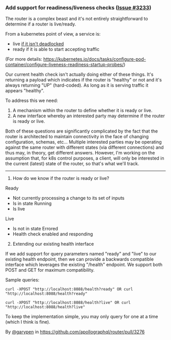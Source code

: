 ### Add support for readiness/liveness checks ([Issue #3233](https://github.com/apollographql/router/issues/3233))

The router is a complex beast and it's not entirely straightforward to determine if a router is live/ready.

From a kubernetes point of view, a service is:

 - live [if it isn't deadlocked](https://www.linkedin.com/posts/llarsson_betterdevopsonkubernetes-devops-devsecops-activity-7018587202121076736-LRxE)
 - ready if it is able to start accepting traffic

(For more details: https://kubernetes.io/docs/tasks/configure-pod-container/configure-liveness-readiness-startup-probes/)

Our current health check isn't actually doing either of these things. It's returning a payload which indicates if the router is "healthy" or not and it's always returning "UP" (hard-coded). As long as it is serving traffic it appears "healthy".

To address this we need:

1. A mechanism within the router to define whether it is ready or live.
2. A new interface whereby an interested party may determine if the router is ready or live.

Both of these questions are significantly complicated by the fact that the router is architected to maintain connectivity in the face of changing configuration, schemas, etc... Multiple interested parties may be operating against the same router with different states (via different connections) and thus may, in theory, get different answers. However, I'm working on the assumption that, for k8s control purposes, a client, will only be interested in the current (latest) state of the router, so that's what we'll track.

---

1. How do we know if the router is ready or live?

Ready

 - Not currently processing a change to its set of inputs
 - Is in state Running
 - Is live

Live
 - Is not in state Errored
 - Health check enabled and responding

2. Extending our existing health interface

If we add support for query parameters named "ready" and "live" to our existing health endpoint, then we can provide a backwards compatible interface which leverages the existing "/health" endpoint. We support both POST and GET for maximum compatibility.

Sample queries:

```
curl -XPOST "http://localhost:8088/health?ready" OR curl  "http://localhost:8088/health?ready"

curl -XPOST "http://localhost:8088/health?live" OR curl "http://localhost:8088/health?live"
```

To keep the implementation simple, you may only query for one at a time (which I think is fine).

By [@garypen](https://github.com/garypen) in https://github.com/apollographql/router/pull/3276